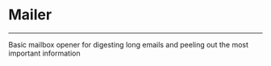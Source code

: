# Mailer
---
Basic mailbox opener for digesting long emails and peeling out the most important information
